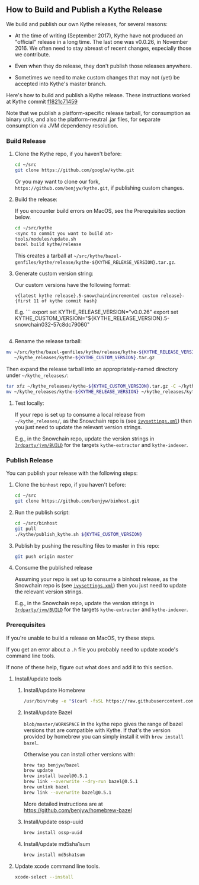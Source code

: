 ## How to Build and Publish a Kythe Release

We build and publish our own Kythe releases, for several reasons:

- At the time of writing (September 2017), Kythe have not produced an "official" release in
  a long time. The last one was v0.0.26, in November 2016.  We often need to stay abreast of
  recent changes, especially those we contribute.
   
- Even when they do release, they don't publish those releases anywhere.

- Sometimes we need to make custom changes that may not (yet) be accepted into Kythe's master branch.


Here's how to build and publish a Kythe release. 
These instructions worked at Kythe commit [f1821c71459](https://github.com/google/kythe/commit/f1821c71459)

Note that we publish a platform-specific release tarball, for consumption as binary utils, 
and also the platform-neutral .jar files, for separate consumption via JVM dependency resolution.

### Build Release

1. Clone the Kythe repo, if you haven't before:
   ```bash
   cd ~/src
   git clone https://github.com/google/kythe.git 
   ```
   
   Or you may want to clone our fork, `https://github.com/benjyw/kythe.git`, if publishing custom changes.

1. Build the release:

   If you encounter build errors on MacOS, see the Prerequisites section below. 
   
   ```bash
   cd ~/src/kythe
   <sync to commit you want to build at>
   tools/modules/update.sh
   bazel build kythe/release
   ```
   
   This creates a tarball at `~/src/kythe/bazel-genfiles/kythe/release/kythe-${KYTHE_RELEASE_VERSION}.tar.gz`.

1. Generate custom version string:

   Our custom versions have the following format:
   
   `v{latest kythe release}.5-snowchain{incremented custom release}-{first 11 of kythe commit hash}`
   
   E.g. ```
   export set KYTHE_RELEASE_VERSION="v0.0.26"
   export set KYTHE_CUSTOM_VERSION="${KYTHE_RELEASE_VERSION}.5-snowchain032-57c8dc79060"
   ```.
   
1. Rename the release tarball:

  ```bash
  mv ~/src/kythe/bazel-genfiles/kythe/release/kythe-${KYTHE_RELEASE_VERSION}.tar.gz 
     ~/kythe_releases/kythe-${KYTHE_CUSTOM_VERSION}.tar.gz
   ```
   
   Then expand the release tarball into an appropriately-named directory under `~/kythe_releases/`:

   ```bash
   tar xfz ~/kythe_releases/kythe-${KYTHE_CUSTOM_VERSION}.tar.gz -C ~/kythe_releases/
   mv ~/kythe_releases/kythe-${KYTHE_RELEASE_VERSION} ~/kythe_releases/kythe-${KYTHE_CUSTOM_VERSION}
   ```

1. Test locally:

   If your repo is set up to consume a local release from `~/kythe_releases/`, as the Snowchain repo is 
   (see [`ivysettings.xml`](https://github.com/benjyw/snowchain/blob/master/build-support/ivy/ivysettings.xml))
   then you just need to update the relevant version strings. 
   
   E.g., in the Snowchain repo, update the version strings in 
   [`3rdparty/jvm/BUILD`](https://github.com/benjyw/snowchain/blob/master/3rdparty/jvm/BUILD) for the targets 
   `kythe-extractor` and `kythe-indexer`.

### Publish Release

You can publish your release with the following steps:
   
1. Clone the `binhost` repo, if you haven't before:
   ```bash
   cd ~/src
   git clone https://github.com/benjyw/binhost.git
   ```
   
1.  Run the publish script:
    ```bash
    cd ~/src/binhost
    git pull
    ./kythe/publish_kythe.sh ${KYTHE_CUSTOM_VERSION}
    ```
    
1.  Publish by pushing the resulting files to master in this repo:
    ```bash
    git push origin master
    ```
    
1. Consume the published release

   Assuming your repo is set up to consume a binhost release, as the Snowchain repo is 
   (see [`ivysettings.xml`](https://github.com/benjyw/snowchain/blob/master/build-support/ivy/ivysettings.xml))
   then you just need to update the relevant version strings. 
   
   E.g., in the Snowchain repo, update the version strings in 
   [`3rdparty/jvm/BUILD`](https://github.com/benjyw/snowchain/blob/master/3rdparty/jvm/BUILD) for the targets 
   `kythe-extractor` and `kythe-indexer`.

### Prerequisites

If you're unable to build a release on MacOS, try these steps.

If you get an error about a `.h` file you probably need to update xcode's command line tools.

If none of these help, figure out what does and add it to this section.

1. Install/update tools
   1. Install/update Homebrew
      ```bash
      /usr/bin/ruby -e "$(curl -fsSL https://raw.githubusercontent.com/Homebrew/install/master/install)"
      ```

   1. Install/update Bazel

      `blob/master/WORKSPACE` in the kythe repo gives the range of bazel versions that are compatible with Kythe.
      If that's the version provided by homebrew you can simply install it with `brew install bazel`.

      Otherwise you can install other versions with:

      ```bash
      brew tap benjyw/bazel
      brew update
      brew install bazel@0.5.1
      brew link --overwrite --dry-run bazel@0.5.1
      brew unlink bazel
      brew link --overwrite bazel@0.5.1
      ```

      More detailed instructions are at https://github.com/benjyw/homebrew-bazel

   1. Install/update ossp-uuid
      ```bash
      brew install ossp-uuid
      ```

   1. Install/update md5sha1sum
      ```bash
      brew install md5sha1sum
      ```

1. Update xcode command line tools.
   ```bash
   xcode-select --install
   ```
